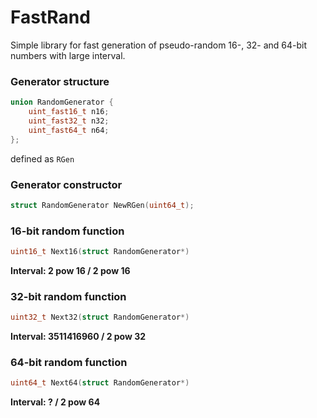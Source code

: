 # FastRand
Simple library for fast generation of pseudo-random 16-, 32- and 64-bit numbers with large interval.

### Generator structure
```c
union RandomGenerator {
    uint_fast16_t n16;
    uint_fast32_t n32;
    uint_fast64_t n64;
};
```
defined as `RGen`

### Generator constructor
```c
struct RandomGenerator NewRGen(uint64_t);
```

### 16-bit random function
```c
uint16_t Next16(struct RandomGenerator*)
```
**Interval: 2 pow 16 / 2 pow 16**

### 32-bit random function
```c
uint32_t Next32(struct RandomGenerator*)
```
**Interval: 3511416960 / 2 pow 32**

### 64-bit random function
```c
uint64_t Next64(struct RandomGenerator*)
```
**Interval: ? / 2 pow 64**
